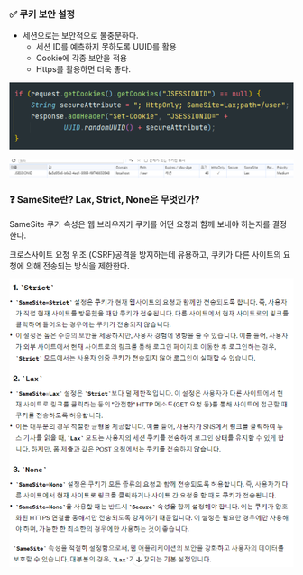 ### ✅ 쿠키 보안 설정

- 세션으로는 보안적으로 불충분하다.
  - 세션 ID를 예측하지 못하도록 UUID를 활용
  - Cookie에 각종 보안을 적용
  - Https를 활용하면 더욱 좋다.

![image-20240225174659179](assets/image-20240225174659179.png)

![image-20240225174710988](assets/image-20240225174710988.png)

### ❓ SameSite란? Lax, Strict, None은 무엇인가?

SameSite 쿠기 속성은 웹 브라우저가 쿠키를 어떤 요청과 함께 보내야 하는지를 결정한다.

크로스사이트 요청 위조 (CSRF)공격을 방지하는데 유용하고, 쿠키가 다른 사이트의 요청에 의해 전송되는 방식을 제한한다.

![image-20240225175535187](assets/image-20240225175535187.png)